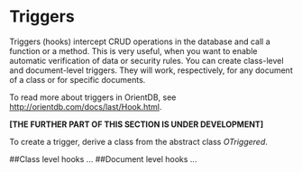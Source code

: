 # Triggers

Triggers (hooks) intercept CRUD operations in the database and call a function or a method. This is very useful, when you want to enable automatic verification of data or security rules. You can create class-level and document-level triggers. They will work, respectively, for any document of a class or for specific documents. 

To read more about triggers in OrientDB, see http://orientdb.com/docs/last/Hook.html.

**[THE FURTHER PART OF THIS SECTION IS UNDER DEVELOPMENT]**

To create a trigger, derive a class from the abstract class *OTriggered*.

##Class level hooks
...
##Document level hooks
...



